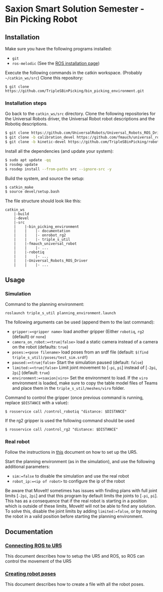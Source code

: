 # Saxion Smart Solution Semester - Bin Picking Robot

## Installation
Make sure you have the following programs installed:
 - `git` 
 - `ros-melodic` (See the [ROS installation page](http://wiki.ros.org/ROS/Installation))

Execute the following commands in the catkin workspace. (Probably `~/catkin_ws/src`)
Clone this repository:
```
$ git clone https://github.com/TripleSBinPicking/bin_picking_environment.git
```

### Installation steps

Go back to the `catkin_ws/src` directory. Clone the following repositories for the Universal Robots driver, the Universal Robot robot descriptions and the Robotiq descriptions.

```bash
$ git clone https://github.com/UniversalRobots/Universal_Robots_ROS_Driver.git
$ git clone -b calibration_devel https://github.com/fmauch/universal_robot.git
$ git clone -b kinetic-devel https://github.com/TripleSBinPicking/robotiq.git
```

Install all the dependencies (and update your system):
```bash
$ sudo apt update -qq
$ rosdep update
$ rosdep install --from-paths src --ignore-src -y
```

Build the system, and source the setup:
```bash
$ catkin_make
$ source devel/setup.bash
```

The file structure should look like this:
```
catkin_ws
    |-build
    |-devel
    |-src
    |    |-bin_picking_environment
    |    |    |- documentation
    |    |    |- onrobot_rg2
    |    |    |- triple_s_util
    |    |-fmauch_universal_robot
    |    |    |- ...
    |    |-robotiq
    |    |    |- ...
    |    |-Universal_Robots_ROS_Driver
    |    |    |- ...
```
## Usage

### Simulation
Command to the planning environment:
```
roslaunch triple_s_util planning_environment.launch
```
The following arguments can be used (append them to the last command):
 - `gripper:=<gripper name>` load another gripper (Either `robotiq`, `rg2` (default) or `none`)
 - `camera_on_robot:=<true|false>` load a static camera instead of a camera on the robot (defaults: `true`)
 - `poses:=<pose filename>` load poses from an srdf file (default: `$(find triple_s_util)/poses/test_sim.srdf`)
 - `paused:=<true|false>` Start the simulation paused (default: `false`)
 - `limited:=<true|false>` Limit joint movement to [`-pi`, `pi`] instead of [`-2pi`, `2pi`] (default: `true`)
 - `environment:=<saxion|viro>` Set the environment to load. If the `viro` environment is loaded, make sure to copy the table model files of Teams and place them in the `triple_s_util/meshes/viro` folder.

Command to control the gripper (once previous command is running, replace `$DISTANCE` with a value):
```
$ rosservice call /control_robotiq "distance: $DISTANCE"
```

If the rg2 gripper is used the following command should be used

```
$ rosservice call /control_rg2 "distance: $DISTANCE"
```

### Real robot

Follow the instructions in [this](documentation/Connecting%20ROS%20to%20UR5.md) document on how to set up the UR5.

Start the planning environment (as in the simulation), and use the following additional parameters:
 - `sim:=false` to disable the simulation and use the real robot
 - `robot_ip:=<ip of robot>` to configure the ip of the robot

Be aware that MoveIt! sometimes has issues with finding plans with full joint limits [`-2pi`, `2pi`] and that this program by default limits the joints to [`-pi`, `pi`]. This has as a consequence that if the real robot is starting in a position which is outside of these limits, MoveIt! will not be able to find any solution. To solve this, disable the joint limits by adding `limited:=false`, or by moving the robot in a valid position before starting the planning environment.

## Documentation
### [Connecting ROS to UR5](documentation/Connecting%20ROS%20to%20UR5.md)
This document describes how to setup the UR5 and ROS, so ROS can control the movement of the UR5

### [Creating robot poses](documentation/Creating%20robot%20poses.md)
This document describes how to create a file with all the robot poses.